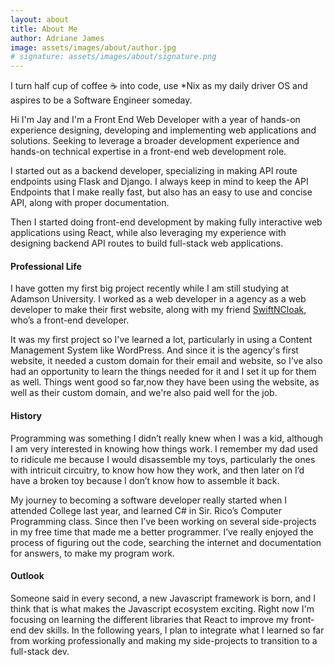 ```yaml
---
layout: about
title: About Me
author: Adriane James
image: assets/images/about/author.jpg
# signature: assets/images/about/signature.png
---
```


I turn half cup of coffee :coffee: into code, use *Nix as my daily driver OS and aspires to be a Software Engineer someday.

Hi I'm Jay and I'm a Front End Web Developer with a year of hands-on experience designing, developing and implementing web applications and solutions. Seeking to leverage a broader development experience and hands-on technical expertise in a front-end web development role.

I started out as a backend developer, specializing in making API route endpoints using Flask and Django. I always keep in mind to keep the API Endpoints that I make really fast, but also has an easy to use and concise API, along with proper documentation.

Then I started doing front-end development by making fully interactive web applications using React, while also leveraging my experience with designing backend API routes to build full-stack web applications.   

#### Professional Life

I have gotten my first big project recently while I am still studying at Adamson University. I worked as a web developer in a  agency as a web developer to make their first website, along with my friend [SwiftNCloak](https://github.com/SwiftNCloak), who’s a front-end developer.

It was my first project so I've learned a lot, particularly in using a Content Management System like WordPress. And since it is the agency's first website, it needed a custom domain for their email and website, so I've also had an opportunity to learn the things needed for it and I set it up for them as well. Things went good so far,now they have been using the website, as well as their custom domain, and we're also paid well for the job.

#### History

Programming was something I didn’t really knew when I was a kid, although I am very interested in knowing how things work. I remember my dad used to ridicule me because I would disassemble my toys, particularly the ones with intricuit circuitry, to know how how they work, and then later on I’d have a broken toy because I don’t know how to assemble it back.

My journey to becoming a software developer really started when I attended College last year, and learned C# in Sir. Rico’s Computer Programming class. Since then I’ve been working on several side-projects in my free time that made me a better programmer. I’ve really enjoyed the process of figuring out the code, searching the internet and documentation for answers, to make my program work.

#### Outlook

Someone said in every second, a new Javascript framework is born, and I think that is what makes the Javascript ecosystem exciting. Right now I'm focusing on learning the different libraries that React to improve my front-end dev skills. In the following years, I plan to integrate what I learned so far from working professionally and making my side-projects to transition to a full-stack dev.